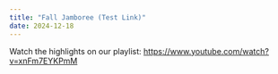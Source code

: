 ```yaml
---
title: "Fall Jamboree (Test Link)"
date: 2024-12-18
---
```


Watch the highlights on our playlist:
https://www.youtube.com/watch?v=xnFm7EYKPmM
